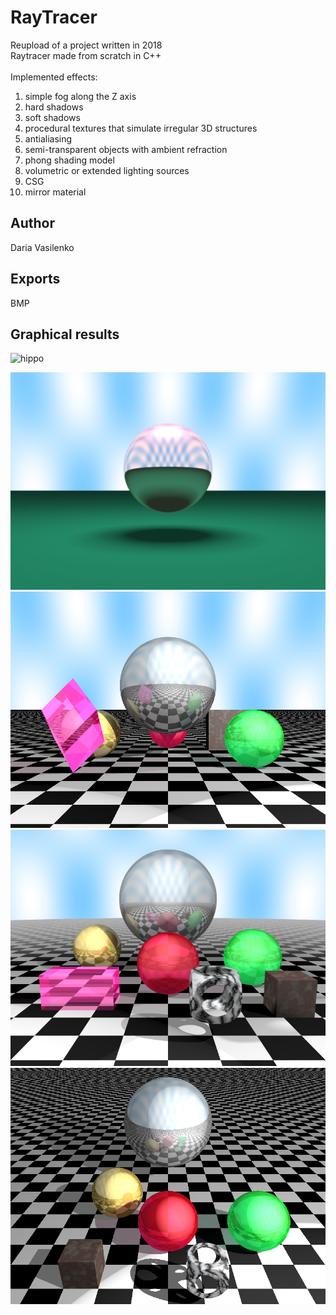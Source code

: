# RayTracer
Reupload of a project written in 2018\
Raytracer made from scratch in C++\
\
Implemented effects:
1) simple fog along the Z axis
2) hard shadows
3) soft shadows 
4) procedural textures that simulate irregular 3D structures
5) antialiasing
6) semi-transparent objects with ambient refraction
7) phong shading model
8) volumetric or extended lighting sources
9) CSG
10) mirror material

## Author
Daria Vasilenko

## Exports
BMP 

## Graphical results
![hippo](https://github.com/DashaVasilenko/RayTracer/blob/master/img/out.gif)

![](https://github.com/DashaVasilenko/RayTracer/blob/master/img/image0.png)
![](https://github.com/DashaVasilenko/RayTracer/blob/master/img/image1.bmp)
![](https://github.com/DashaVasilenko/RayTracer/blob/master/img/image2.bmp)
![](https://github.com/DashaVasilenko/RayTracer/blob/master/img/image3.bmp)



